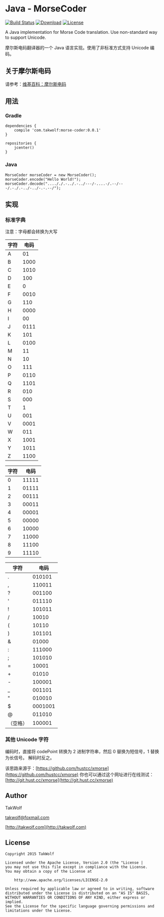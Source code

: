 # Java - MorseCoder #

[![Build Status](https://travis-ci.org/TakWolf/Java-MorseCoder.svg?branch=master)](https://travis-ci.org/TakWolf/Java-MorseCoder)
[![Download](https://api.bintray.com/packages/takwolf/maven/Java-MorseCoder/images/download.svg)](https://bintray.com/takwolf/maven/Java-MorseCoder/_latestVersion)
[![License](https://img.shields.io/github/license/TakWolf/Java-MorseCoder.svg?style=flat)](http://www.apache.org/licenses/LICENSE-2.0)

A Java implementation for Morse Code translation. Use non-standard way to support Unicode.

摩尔斯电码翻译器的一个 Java 语言实现。使用了非标准方式支持 Unicode 编码。

## 关于摩尔斯电码 ##

请参考：[维基百科：摩尔斯电码](https://zh.wikipedia.org/wiki/摩尔斯电码)

## 用法 ##

### Gradle ###

```
dependencies {
    compile 'com.takwolf:morse-coder:0.0.1'
}

repositories {
    jcenter()
}
```

### Java ###

```
MorseCoder morseCoder = new MorseCoder();
morseCoder.encode("Hello World!");
morseCoder.decode("...././.-../.-../---/-....-/.--/---/.-./.-../-../-.-.--/");
```

## 实现 ##

### 标准字典 ###

注意：字母都会转换为大写

| 字符 | 电码 |
|---|---|
| A | 01 |
| B | 1000 |
| C | 1010 |
| D | 100 |
| E | 0 |
| F | 0010 |
| G | 110 |
| H | 0000 |
| I | 00 |
| J | 0111 |
| K | 101 |
| L | 0100 |
| M | 11 |
| N | 10 |
| O | 111 |
| P | 0110 |
| Q | 1101 |
| R | 010 |
| S | 000 |
| T | 1 |
| U | 001 |
| V | 0001 |
| W | 011 |
| X | 1001 |
| Y | 1011 |
| Z | 1100 |

| 字符 | 电码 |
|---|---|
| 0 | 11111 |
| 1 | 01111 |
| 2 | 00111 |
| 3 | 00011 |
| 4 | 00001 |
| 5 | 00000 |
| 6 | 10000 |
| 7 | 11000 |
| 8 | 11100 |
| 9 | 11110 |

| 字符 | 电码 |
|---|---|
| . | 010101 |
| , | 110011 |
| ? | 001100 |
| ' | 011110 |
| ! | 101011 |
| / | 10010 |
| ( | 10110 |
| ) | 101101 |
| & | 01000 |
| : | 111000 |
| ; | 101010 |
| = | 10001 |
| + | 01010 |
| - | 100001 |
| _ | 001101 |
| " | 010010 |
| $ | 0001001 |
| @ | 011010 |
| （空格） | 100001 |

### 其他 Unicode 字符 ###

编码时，直接将 codePoint 转换为 2 进制字符串，然后 0 替换为短信号，1 替换为长信号。
解码时反之。

该思路来源于：[https://github.com/hustcc/xmorse](https://github.com/hustcc/xmorse)
你也可以通过这个网址进行在线测试：[http://git.hust.cc/xmorse](http://git.hust.cc/xmorse)

## Author ##

TakWolf

[takwolf@foxmail.com](mailto:takwolf@foxmail.com)

[http://takwolf.com](http://takwolf.com)

## License ##

```
Copyright 2015 TakWolf

Licensed under the Apache License, Version 2.0 (the "License |
you may not use this file except in compliance with the License.
You may obtain a copy of the License at

    http://www.apache.org/licenses/LICENSE-2.0

Unless required by applicable law or agreed to in writing, software
distributed under the License is distributed on an "AS IS" BASIS,
WITHOUT WARRANTIES OR CONDITIONS OF ANY KIND, either express or implied.
See the License for the specific language governing permissions and
limitations under the License.
```
